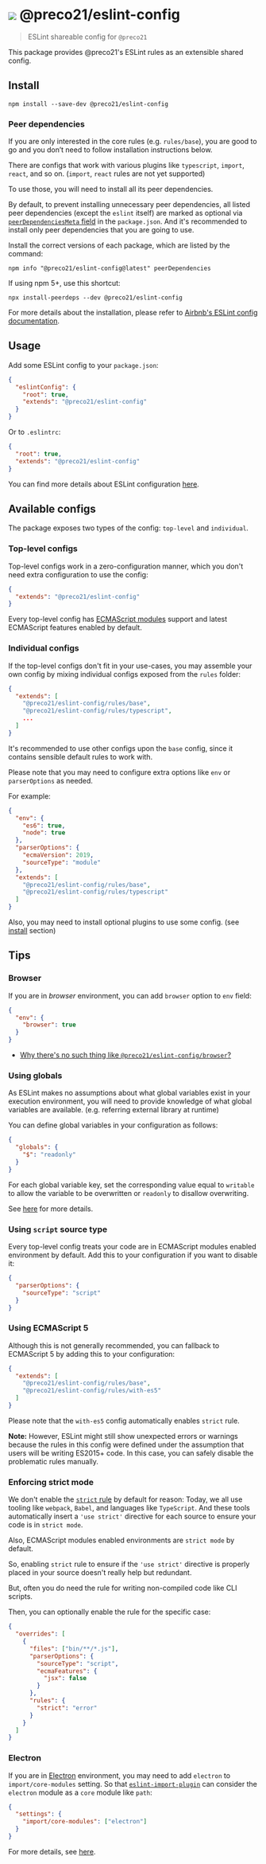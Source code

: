 # [<img src="https://github.com/preco21/eslint-config/blob/main/media/logo.svg?raw=true" align="center" />](https://github.com/preco21/eslint-config) @preco21/eslint-config

> ESLint shareable config for `@preco21`

This package provides @preco21's ESLint rules as an extensible shared config.

## Install

```shell
npm install --save-dev @preco21/eslint-config
```

### Peer dependencies

If you are only interested in the core rules (e.g. `rules/base`), you are good to go and you don’t need to follow installation instructions below.

There are configs that work with various plugins like `typescript`, `import`, `react`, and so on. (`import`, `react` rules are not yet supported)

To use those, you will need to install all its peer dependencies.

By default, to prevent installing unnecessary peer dependencies, all listed peer dependencies (except the `eslint` itself) are marked as optional via [`peerDependenciesMeta` field](https://docs.npmjs.com/cli/v7/configuring-npm/package-json#peerdependenciesmeta) in the `package.json`. And it's recommended to install only peer dependencies that you are going to use.

Install the correct versions of each package, which are listed by the command:

```shell
npm info "@preco21/eslint-config@latest" peerDependencies
```

If using npm 5+, use this shortcut:

```shell
npx install-peerdeps --dev @preco21/eslint-config
```

For more details about the installation, please refer to [Airbnb's ESLint config documentation](https://github.com/airbnb/javascript/blob/f5c14cae2ff58000cead98290b8ec4b54dda2f14/packages/eslint-config-airbnb-base/README.md#usage).

## Usage

Add some ESLint config to your `package.json`:

```json
{
  "eslintConfig": {
    "root": true,
    "extends": "@preco21/eslint-config"
  }
}
```

Or to `.eslintrc`:

```json
{
  "root": true,
  "extends": "@preco21/eslint-config"
}
```

You can find more details about ESLint configuration [here](http://eslint.org/docs/user-guide/configuring).

## Available configs

The package exposes two types of the config: `top-level` and `individual`.

### Top-level configs

Top-level configs work in a zero-configuration manner, which you don't need extra configuration to use the config:

```json
{
  "extends": "@preco21/eslint-config"
}
```

Every top-level config has [ECMAScript modules](http://2ality.com/2014/09/es6-modules-final.html) support and latest ECMAScript features enabled by default.

### Individual configs

If the top-level configs don't fit in your use-cases, you may assemble your own config by mixing individual configs exposed from the `rules` folder:

```json
{
  "extends": [
    "@preco21/eslint-config/rules/base",
    "@preco21/eslint-config/rules/typescript",
    ...
  ]
}
```

It's recommended to use other configs upon the `base` config, since it contains sensible default rules to work with.

Please note that you may need to configure extra options like `env` or `parserOptions` as needed.

For example:

```json
{
  "env": {
    "es6": true,
    "node": true
  },
  "parserOptions": {
    "ecmaVersion": 2019,
    "sourceType": "module"
  },
  "extends": [
    "@preco21/eslint-config/rules/base",
    "@preco21/eslint-config/rules/typescript"
  ]
}
```

Also, you may need to install optional plugins to use some config. (see [install](#install) section)

## Tips

### Browser

If you are in _browser_ environment, you can add `browser` option to `env` field:

```json
{
  "env": {
    "browser": true
  }
}
```

- [Why there's no such thing like `@preco21/eslint-config/browser`?](https://github.com/airbnb/javascript/issues/1002)

### Using globals

As ESLint makes no assumptions about what global variables exist in your execution environment, you will need to provide knowledge of what global variables are available. (e.g. referring external library at runtime)

You can define global variables in your configuration as follows:

```json
{
  "globals": {
    "$": "readonly"
  }
}
```

For each global variable key, set the corresponding value equal to `writable` to allow the variable to be overwritten or `readonly` to disallow overwriting.

See [here](https://eslint.org/docs/user-guide/configuring/language-options#specifying-globals) for more details.

### Using `script` source type

Every top-level config treats your code are in ECMAScript modules enabled environment by default. Add this to your configuration if you want to disable it:

```json
{
  "parserOptions": {
    "sourceType": "script"
  }
}
```

### Using ECMAScript 5

Although this is not generally recommended, you can fallback to ECMAScript 5 by adding this to your configuration:

```json
{
  "extends": [
    "@preco21/eslint-config/rules/base",
    "@preco21/eslint-config/rules/with-es5"
  ]
}
```

Please note that the `with-es5` config automatically enables `strict` rule.

**Note:** However, ESLint might still show unexpected errors or warnings because the rules in this config were defined under the assumption that users will be writing ES2015+ code. In this case, you can safely disable the problematic rules manually.

### Enforcing strict mode

We don't enable the [`strict` rule](https://eslint.org/docs/rules/strict) by default for reason: Today, we all use tooling like `webpack`, `Babel`, and languages like `TypeScript`. And these tools automatically insert a `'use strict'` directive for each source to ensure your code is in `strict mode`.

Also, ECMAScript modules enabled environments are `strict mode` by default.

So, enabling `strict` rule to ensure if the `'use strict'` directive is properly placed in your source doesn't really help but redundant.

But, often you do need the rule for writing non-compiled code like CLI scripts.

Then, you can optionally enable the rule for the specific case:

```json
{
  "overrides": [
    {
      "files": ["bin/**/*.js"],
      "parserOptions": {
        "sourceType": "script",
        "ecmaFeatures": {
          "jsx": false
        }
      },
      "rules": {
        "strict": "error"
      }
    }
  ]
}
```

### Electron

If you are in [Electron](https://electronjs.org/) environment, you may need to add `electron` to `import/core-modules` setting. So that [`eslint-import-plugin`](https://github.com/benmosher/eslint-plugin-import) can consider the `electron` module as a `core` module like `path`:

```json
{
  "settings": {
    "import/core-modules": ["electron"]
  }
}
```

For more details, see [here](https://github.com/benmosher/eslint-plugin-import#importcore-modules).
